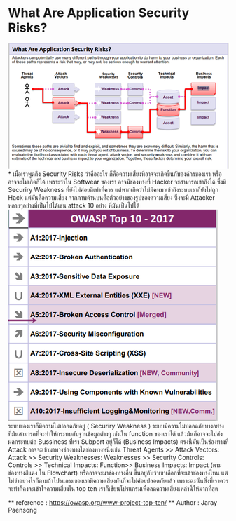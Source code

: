 # What Are Application Security Risks?
<img src="nb0101.PNG" >
* เมื่อเราพูดถึง Security Risks ว่าคืออะไร ก็คือความเสี่ยงที่อาจจะเกิดขึ้นกับองค์กรของเรา หรืออาจจะไม่เกิดก็ได้  เพราะว่าใน Softwear ของเรา อาจมีช่องทางที่ Hacker จะสามารถเข้าถึงได้ 
ซึ่งมี Securiry Weakness ที่ยังไม่ค่อยดีเท่าที่ควร แต่หากเกิดว่าไม่มีคนมาเข้าถึงระบบเราก็ยังไม่ถูก Hack 
แต่มันคือความเสี่ยง 
จากภาพด้านบนคือตัวอย่างของรูปของความเสี่ยง ซึ่งจะมี Attacker หลายๆอย่างที่เป็นไปได้เช่น attack 10 อย่าง ที่มันเป็นไปได้
<img src="nb0102.PNG" >
ระบบของเราก็มีความไม่ปลอดภัยอยู่ ( Securiry Weakness ) ระบบมีความไม่ปลอดภัยบางอย่าง ที่มันสามารถที่จะทำให้กระทบกับฐานข้อมูลต่างๆ เช่นใน function ของเราได้ แล้วมันก็อาจจะไปส่งผลกระทบต่อ Bussiness ที่เรา Subport อยู่ก็ได้ (Business Impacts) 
ตรงนี้มันเป็นช่องทางที่ Attack อาจจะเข้ามาทางช่องทางใดช่องทางหนึ่งเช่น Threat Agents >> Attack Vectors: Attack >> Security Weaknesses: Weaknesses >>  Security Controls: Controls >> Technical Impacts: Function>> Business Impacts: Impact (ตามช่องทางสีแดง
ใน Flowchart)  หรืออาจจะมาช่องทางอื่น ขึ้นอยู่กับว่าเขาเลือกที่จะเข้าช่องทางไหน แต่ไม่ว่าอย่างไรก็ตามถ้าโปรแกรมของเรามีความเสี่ยงมันก็จะไม่ค่อยปลอดภัยแล้ว เพราะฉะนั้นสิ่งที่เราควรจะทำก็คงจะเข้าใจความเสี่ยงใน top ten เราก็เขียนโปรแกรมเพื่อลดความเสี่ยงเหล่านี้ให้มากที่สุด

** reference : https://owasp.org/www-project-top-ten/
** Author : Jaray Paensong
